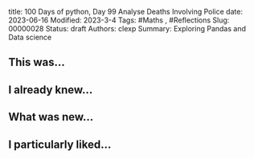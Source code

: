 title: 100 Days of python, Day 99 Analyse Deaths Involving Police
date: 2023-06-16
Modified: 2023-3-4
Tags: #Maths , #Reflections
Slug: 00000028
Status: draft
Authors: clexp
Summary: Exploring Pandas and Data science
## This was...

## I already knew...

## What was new...

## I particularly liked... 
